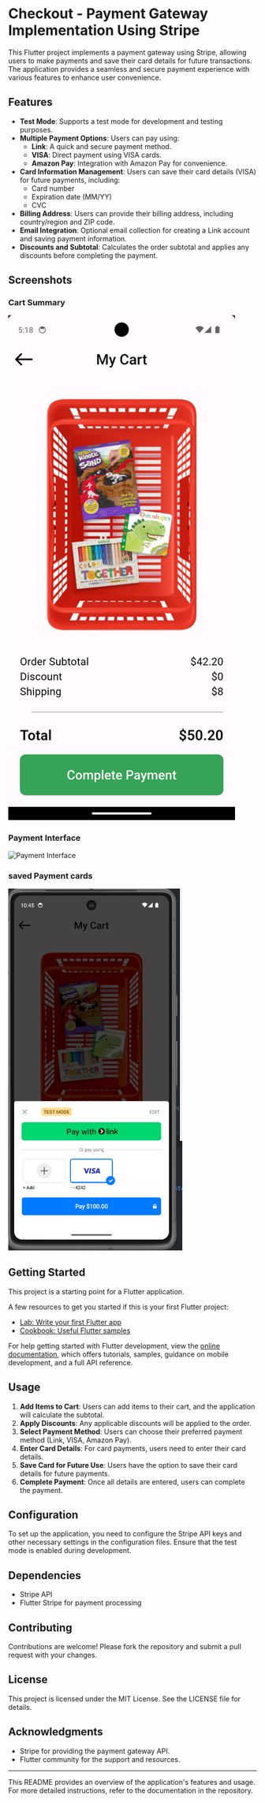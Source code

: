 # Checkout - Payment Gateway Implementation Using Stripe

This Flutter project implements a payment gateway using Stripe, allowing users to make payments and save their card details for future transactions. The application provides a seamless and secure payment experience with various features to enhance user convenience.

## Features

- **Test Mode**: Supports a test mode for development and testing purposes.
- **Multiple Payment Options**: Users can pay using:
  - **Link**: A quick and secure payment method.
  - **VISA**: Direct payment using VISA cards.
  - **Amazon Pay**: Integration with Amazon Pay for convenience.
- **Card Information Management**: Users can save their card details (VISA) for future payments, including:
  - Card number
  - Expiration date (MM/YY)
  - CVC
- **Billing Address**: Users can provide their billing address, including country/region and ZIP code.
- **Email Integration**: Optional email collection for creating a Link account and saving payment information.
- **Discounts and Subtotal**: Calculates the order subtotal and applies any discounts before completing the payment.

## Screenshots

### Cart Summary
![Cart Summary](app_screenshots/cart_summary.png)


### Payment Interface
![Payment Interface](app_screenshots/paymenti_interface.png)


### saved Payment cards
![Test Mode Payment](app_screenshots/saved_payment_cards.png)

## Getting Started

This project is a starting point for a Flutter application.

A few resources to get you started if this is your first Flutter project:

- [Lab: Write your first Flutter app](https://docs.flutter.dev/get-started/codelab)
- [Cookbook: Useful Flutter samples](https://docs.flutter.dev/cookbook)

For help getting started with Flutter development, view the
[online documentation](https://docs.flutter.dev/), which offers tutorials,
samples, guidance on mobile development, and a full API reference.

## Usage

1. **Add Items to Cart**: Users can add items to their cart, and the application will calculate the subtotal.
2. **Apply Discounts**: Any applicable discounts will be applied to the order.
3. **Select Payment Method**: Users can choose their preferred payment method (Link, VISA, Amazon Pay).
4. **Enter Card Details**: For card payments, users need to enter their card details.
5. **Save Card for Future Use**: Users have the option to save their card details for future payments.
6. **Complete Payment**: Once all details are entered, users can complete the payment.

## Configuration

To set up the application, you need to configure the Stripe API keys and other necessary settings in the configuration files. Ensure that the test mode is enabled during development.

## Dependencies

- Stripe API
- Flutter Stripe for payment processing

## Contributing

Contributions are welcome! Please fork the repository and submit a pull request with your changes.

## License

This project is licensed under the MIT License. See the LICENSE file for details.

## Acknowledgments

- Stripe for providing the payment gateway API.
- Flutter community for the support and resources.

---

This README provides an overview of the application's features and usage. For more detailed instructions, refer to the documentation in the repository.